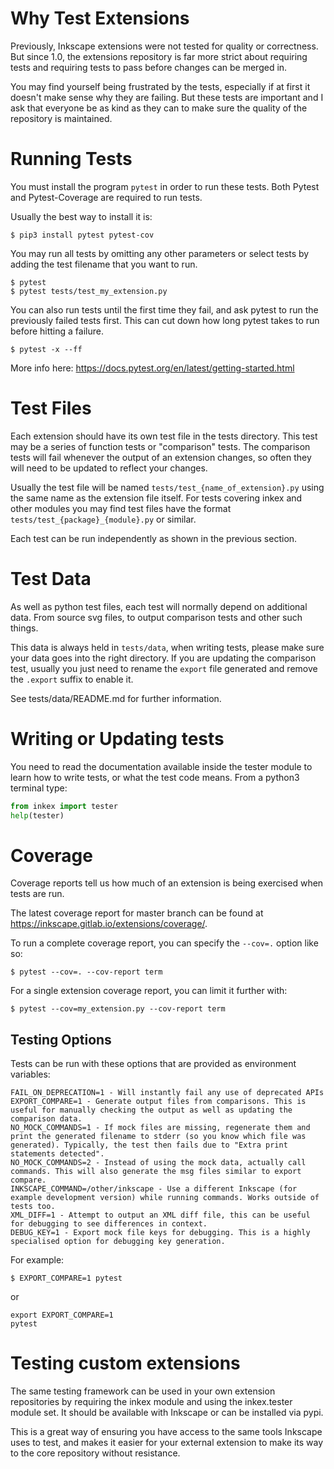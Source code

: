 # Why Test Extensions

Previously, Inkscape extensions were not tested for quality or correctness. But since 1.0, the extensions repository is far more strict about requiring tests and requiring tests to pass before changes can be merged in.

You may find yourself being frustrated by the tests, especially if at first it doesn't make sense why they are failing. But these tests are important and I ask that everyone be as kind as they can to make sure the quality of the repository is maintained.

# Running Tests

You must install the program `pytest` in order to run these tests. Both Pytest and Pytest-Coverage are required to run tests.

Usually the best way to install it is: 

```shell
$ pip3 install pytest pytest-cov
```

You may run all tests by omitting any other parameters or select tests by adding the test filename that you want to run.

```shell
$ pytest
$ pytest tests/test_my_extension.py
```

You can also run tests until the first time they fail, and ask pytest to run the previously failed tests first. This can cut down how long pytest takes to run before hitting a failure.

```shell
$ pytest -x --ff
```

More info here: https://docs.pytest.org/en/latest/getting-started.html

# Test Files

Each extension should have its own test file in the tests directory. This test may be a series of function tests or "comparison" tests. The comparison tests will fail whenever the output of an extension changes, so often they will need to be updated to reflect your changes.

Usually the test file will be named `tests/test_{name_of_extension}.py` using the same name as the extension file itself. For tests covering inkex and other modules you may find test files have the format `tests/test_{package}_{module}.py` or similar.

Each test can be run independently as shown in the previous section.

# Test Data

As well as python test files, each test will normally depend on additional data. From source svg files, to output comparison tests and other such things.

This data is always held in `tests/data`, when writing tests, please make sure your data goes into the right directory. If you are updating the comparison test, usually you just need to rename the `export` file generated and remove the `.export` suffix to enable it.

See tests/data/README.md for further information.

# Writing or Updating tests

You need to read the documentation available inside the tester module to learn how to write tests, or what the test code means. From a python3 terminal type:

```python
from inkex import tester
help(tester)
```

# Coverage

Coverage reports tell us how much of an extension is being exercised when tests are run.

The latest coverage report for master branch can be found at
https://inkscape.gitlab.io/extensions/coverage/.

To run a complete coverage report, you can specify the `--cov=.` option like so:

```shell
$ pytest --cov=. --cov-report term
```

For a single extension coverage report, you can limit it further with:

```shell
$ pytest --cov=my_extension.py --cov-report term
```

## Testing Options

Tests can be run with these options that are provided as environment variables:

    FAIL_ON_DEPRECATION=1 - Will instantly fail any use of deprecated APIs
    EXPORT_COMPARE=1 - Generate output files from comparisons. This is useful for manually checking the output as well as updating the comparison data.
    NO_MOCK_COMMANDS=1 - If mock files are missing, regenerate them and print the generated filename to stderr (so you know which file was generated). Typically, the test then fails due to "Extra print statements detected".
    NO_MOCK_COMMANDS=2 - Instead of using the mock data, actually call commands. This will also generate the msg files similar to export compare.
    INKSCAPE_COMMAND=/other/inkscape - Use a different Inkscape (for example development version) while running commands. Works outside of tests too.
    XML_DIFF=1 - Attempt to output an XML diff file, this can be useful for debugging to see differences in context.
    DEBUG_KEY=1 - Export mock file keys for debugging. This is a highly specialised option for debugging key generation.

For example:

```shell
$ EXPORT_COMPARE=1 pytest
```

or

```shell
export EXPORT_COMPARE=1
pytest
```

# Testing custom extensions

The same testing framework can be used in your own extension repositories by requiring the inkex module and using the inkex.tester module set. It should be available with Inkscape or can be installed via pypi.

This is a great way of ensuring you have access to the same tools Inkscape uses to test, and makes it easier for your external extension to make its way to the core repository without resistance.
